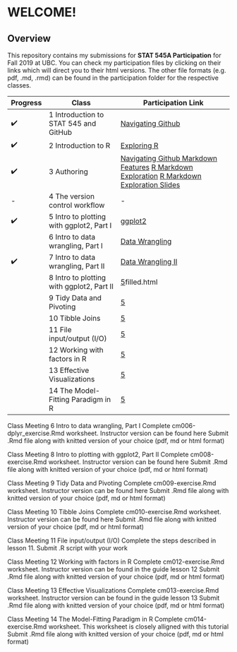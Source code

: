 # **WELCOME!**
## Overview

This repository contains my submissions for **STAT 545A Participation** for Fall 2019 at UBC. You can check my participation files by clicking on their links which will direct you to their html versions. The other file formats (e.g. pdf, .md, .rmd) can be found in the participation folder for the respective classes.

|Progress|Class| Participation Link| 
|----------- | ----------- | ----------- |
|:heavy_check_mark:|1 Introduction to STAT 545 and GitHub|[Navigating Github](https://carleenaortega.github.io/STAT545-participation/Lec1/navigating_github.html)|
|:heavy_check_mark:|2 Introduction to R|[Exploring R](https://carleenaortega.github.io/STAT545-participation/Lec2/Lec2RExploration.html)|
|:heavy_check_mark:|3 Authoring| [Navigating Github Markdown Features](https://carleenaortega.github.io/STAT545-participation/Lec3/navigating_github.html)  [R Markdown Exploration](https://carleenaortega.github.io/STAT545-participation/Lec3/R-Markdown-Exploration.html)  [R Markdown Exploration Slides](https://carleenaortega.github.io/STAT545-participation/Lec3/R-Markdown-Exploration-Slides.html) |
|-|4 The version control workflow |-|
|:heavy_check_mark:|5 Intro to plotting with ggplot2, Part I| [ggplot2](https://carleenaortega.github.io/STAT545-participation/Lec5/cm005-exercise_filled.html)|
||6 Intro to data wrangling, Part I| [Data Wrangling](https://carleenaortega.github.io/STAT545-participation/Lec6/)|
|:heavy_check_mark:|7 Intro to data wrangling, Part II | [Data Wrangling II](https://carleenaortega.github.io/STAT545-participation/Lec7/cm007-exercise_filled.html)|
||8 Intro to plotting with ggplot2, Part II| [5](https://carleenaortega.github.io/STAT545-participation/Lec8/cm008-exercise)filled.html|
||9 Tidy Data and Pivoting| [5](https://carleenaortega.github.io/STAT545-participation/)|
||10 Tibble Joins| [5](https://carleenaortega.github.io/STAT545-participation/)|
||11 File input/output (I/O)| [5](https://carleenaortega.github.io/STAT545-participation/)|
||12 Working with factors in R| [5](https://carleenaortega.github.io/STAT545-participation/)|
||13 Effective Visualizations| [5](https://carleenaortega.github.io/STAT545-participation/)|
||14 The Model-Fitting Paradigm in R| [5](https://carleenaortega.github.io/STAT545-participation/)|

Class Meeting 6 Intro to data wrangling, Part I
Complete cm006-dplyr_exercise.Rmd worksheet. Instructor version can be found here
Submit .Rmd file along with knitted version of your choice (pdf, md or html format)


Class Meeting 8 Intro to plotting with ggplot2, Part II
Complete cm008-exercise.Rmd worksheet. Instructor version can be found here
Submit .Rmd file along with knitted version of your choice (pdf, md or html format)

Class Meeting 9 Tidy Data and Pivoting
Complete cm009-exercise.Rmd worksheet. Instructor version can be found here
Submit .Rmd file along with knitted version of your choice (pdf, md or html format)

Class Meeting 10 Tibble Joins
Complete cm010-exercise.Rmd worksheet. Instructor version can be found here
Submit .Rmd file along with knitted version of your choice (pdf, md or html format)

Class Meeting 11 File input/output (I/O)
Complete the steps described in lesson 11.
Submit .R script with your work

Class Meeting 12 Working with factors in R
Complete cm012-exercise.Rmd worksheet. Instructor version can be found in the guide lesson 12
Submit .Rmd file along with knitted version of your choice (pdf, md or html format)

Class Meeting 13 Effective Visualizations
Complete cm013-exercise.Rmd worksheet. Instructor version can be found in the guide lesson 13
Submit .Rmd file along with knitted version of your choice (pdf, md or html format)

Class Meeting 14 The Model-Fitting Paradigm in R
Complete cm014-exercise.Rmd worksheet. This worksheet is closely alligned with this tutorial
Submit .Rmd file along with knitted version of your choice (pdf, md or html format)
